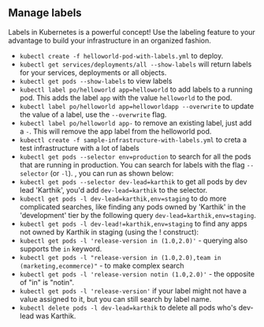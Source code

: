 ## Manage labels
Labels in Kubernetes is a powerful concept! Use the labeling feature to your advantage to build your infrastructure in an organized fashion.

* `kubectl create -f helloworld-pod-with-labels.yml` to deploy.
* `kubectl get services/deployments/all --show-labels` will return labels for your services, deployments or all objects.
* `kubectl get pods --show-labels` to view labels
* `kubectl label po/helloworld app=helloworld` to add labels to a running pod. This adds the label `app` with the value `helloworld` to the pod.
* `kubectl label po/helloworld app=helloworldapp --overwrite` to update the value of a label, use the `--overwrite` flag. 
* `kubectl label po/helloworld app-` to remove an existing label, just add a `-`. This will remove the app label from the helloworld pod.
* `kubectl create -f sample-infrastructure-with-labels.yml` to creta a test infrastructure with  a lot of labels
* `kubectl get pods --selector env=production` to search for all the pods that are running in production.
You can search for labels with the flag `--selector` (or `-l`). , you can run  as shown below:
* `kubectl get pods --selector dev-lead=karthik` to get all pods by dev lead 'Karthik', you'd add `dev-lead=karthik` to the selector.
* `kubectl get pods -l dev-lead=karthik,env=staging` to do more complicated searches, like finding any pods owned by 'Karthik' in the 'development' tier by the following query `dev-lead=karthik,env=staging`.
* `kubectl get pods -l dev-lead!=karthik,env=staging` to find any apps not owned by Karthik in staging (using the ! construct):
* `kubectl get pods -l 'release-version in (1.0,2.0)'` - querying also supports the `in` keyword.
* `kubectl get pods -l "release-version in (1.0,2.0),team in (marketing,ecommerce)"` - to make complex search
* `kubectl get pods -l 'release-version notin (1.0,2.0)'` - the opposite of "in" is "notin". 
* `kubectl get pods -l 'release-version'` if your label might not have a value assigned to it, but you can still search by label name.
* `kubectl delete pods -l dev-lead=karthik` to delete all pods who's dev-lead was Karthik.
